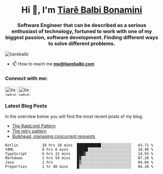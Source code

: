 

<h1 align="center">Hi 👋, I'm <a href="https://tiarebalbi.com?utm_source=github&utm_medium=profile&utm_campaign=github_profile">Tiarê Balbi Bonamini</a></h1>

<h3 align="center">Software Engineer that can be described as a serious enthusiast of technology, fortuned to work with one of my biggest passion, software development. Finding different ways to solve different problems.</h3>

<p align="left"> <img src="https://komarev.com/ghpvc/?username=tiarebalbi" alt="tiarebalbi" /> </p>

- 📫 How to reach me **me@tiarebalbi.com**

<p align="left">
<h3 align="left">Connect with me:</h3>
<a href="https://twitter.com/tiarebalbi" target="blank"><img align="center" src="https://cdn.jsdelivr.net/npm/simple-icons@3.0.1/icons/twitter.svg" alt="tiarebalbi" height="30" width="40" /></a>
<a href="https://instagram.com/tiarebalbi" target="blank"><img align="center" src="https://cdn.jsdelivr.net/npm/simple-icons@3.0.1/icons/instagram.svg" alt="tiarebalbi" height="30" width="40" /></a>
</p>

### Latest Blog Posts

In the overview below you will find the most recent posts of my blog.

* [The RateLimit Pattern](https://tiarebalbi.com/article/week-4-the-rate-limit-pattern?utm_source=github&utm_medium=profile&utm_campaign=github_profile)
* [The retry pattern](https://tiarebalbi.com/article/week-3-the-retry-pattern?utm_source=github&utm_medium=profile&utm_campaign=github_profile)
* [Bulkhead, managing concurrent requests](https://tiarebalbi.com/article/week-2-bulkhead-managing-concurrent-requests?utm_source=github&utm_medium=profile&utm_campaign=github_profile)

<!--START_SECTION:waka-->

```text
Kotlin           18 hrs 10 mins  ███████████░░░░░░░░░░░░░░   43.71 %
YAML             8 hrs 6 mins    █████░░░░░░░░░░░░░░░░░░░░   19.49 %
TypeScript       6 hrs 12 mins   ███▓░░░░░░░░░░░░░░░░░░░░░   14.93 %
Markdown         2 hrs 59 mins   █▓░░░░░░░░░░░░░░░░░░░░░░░   07.20 %
Java             2 hrs           █▒░░░░░░░░░░░░░░░░░░░░░░░   04.84 %
Properties       1 hr 46 mins    █░░░░░░░░░░░░░░░░░░░░░░░░   04.28 %
```

<!--END_SECTION:waka-->
